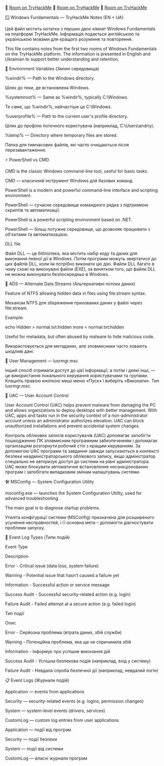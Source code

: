 🔗 [Room on TryHackMe](https://tryhackme.com/room/windowsfundamentals1xbx)
🔗 [Room on TryHackMe](https://tryhackme.com/room/windowsfundamentals2x0x)
🔗 [Room on TryHackMe](https://tryhackme.com/room/windowsfundamentals3xzx)

🪟 Windows Fundamentals — TryHackMe Notes (EN + UA)

Цей файл містить нотатки з перших двох кімнат Windows Fundamentals на платформі TryHackMe. Інформація подається англійською та українською мовами для кращого розуміння та повторення.

This file contains notes from the first two rooms of Windows Fundamentals on the TryHackMe platform. The information is presented in English and Ukrainian to support better understanding and retention.

📂 Environment Variables (Змінні середовища)

%windir% — Path to the Windows directory.

Шлях до теки, де встановлена Windows.

%systemroot% — Same as %windir%, typically C:\Windows.

Те саме, що %windir%, найчастіше це C:\Windows.

%userprofile% — Path to the current user's profile directory.

Шлях до профілю поточного користувача (наприклад, C:\Users\andriy).

%temp% — Directory where temporary files are stored.

Папка для тимчасових файлів, які часто очищаються після перезавантаження.


⚡ PowerShell vs CMD

CMD is the classic Windows command-line tool, useful for basic tasks.

CMD — класичний інструмент Windows для базових команд.

PowerShell is a modern and powerful command-line interface and scripting environment.

PowerShell — сучасне середовище командного рядка з підтримкою скриптів та автоматизації.

PowerShell is a powerful scripting environment based on .NET.

PowerShell — більш потужне середовище, що дозволяє працювати з об'єктами та автоматизацією.

DLL file

Файл DLL — це бібліотека, яка містить набір коду та даних для виконання певної дії в Windows.  Потім програми можуть звертатися до цих файлів DLL, коли їм потрібно виконати цю дію. Файли DLL багато в чому схожі на виконувані файли (EXE), за винятком того, що файли DLL не можна виконувати безпосередньо в Windows.


📁 ADS — Alternate Data Streams (Альтернативні потоки даних)

Feature of NTFS allowing hidden data in files using file:stream syntax.

Механізм NTFS для збереження прихованих даних у файлі через file:stream.

Example:

echo Hidden > normal.txt:hidden
more < normal.txt:hidden

Useful for metadata, but often abused by malware to hide malicious code.

Використовується для метаданих, але зловмисники часто ховають шкідливі дані.


👥 User Management — lusrmgr.msc

Інший спосіб отримати доступ до цієї інформації, а потім і деякі інші, — це використання локального керування користувачами та групами. Клацніть правою кнопкою миші меню «Пуск» і виберіть «Виконати». Тип lusrmgr.msc.

🔐 UAC — User Account Control

User Account Control (UAC) helps prevent malware from damaging the PC and allows organizations to deploy desktops with better management. With UAC, apps and tasks run in the security context of a non-administrator account unless an administrator authorizes elevation. UAC can block unauthorized installations and prevent accidental system changes.

Контроль облікових записів користувачів (UAC) допомагає запобігти пошкодженню ПК зловмисним програмним забезпеченням і допомагає організаціям розгорнути робочий стіл з кращим керуванням. За допомогою UAC програми та завдання завжди запускаються в контексті безпеки неадміністраторського облікового запису, якщо адміністратор спеціально не авторизує доступ до системи на рівні адміністратора. UAC може блокувати автоматичне встановлення несанкціонованих програм і запобігати випадковим змінам налаштувань системи.

🛠️ MSConfig — System Configuration Utility

msconfig.exe — launches the System Configuration Utility, used for advanced troubleshooting.

The main goal is to diagnose startup problems.

Утиліта конфігурації системи (MSConfig) призначена для розширеного усунення несправностей, і її основна мета – допомогти діагностувати проблеми запуску.

📄 Event Log Types (Типи подій)

Event Type

Description

Error - Critical issue (data loss, system failure)

Warning - Potential issue that hasn't caused a failure yet

Information - Successful action or service message

Success Audit - Successful security-related action (e.g. login)

Failure Audit - Failed attempt at a secure action (e.g. failed login)

Тип події

Опис

Error - Серйозна проблема (втрата даних, збій служби)

Warning - Потенційна проблема, яка ще не спричинила збій

Information - Інформує про успішне виконання дій

Success Audit - Успішна безпекова подія (наприклад, вхід у систему)

Failure Audit - Невдала спроба безпечної дії (наприклад, невдалий логін)

📋 Event Logs (Журнали подій)

Application — events from applications

Security — security-related events (e.g. logins, permission changes)

System — system-level events (drivers, services)

CustomLog — custom log entries from user applications

Application — події від програм

Security — події безпеки

System — події від системи

CustomLog — власні журнали програм
